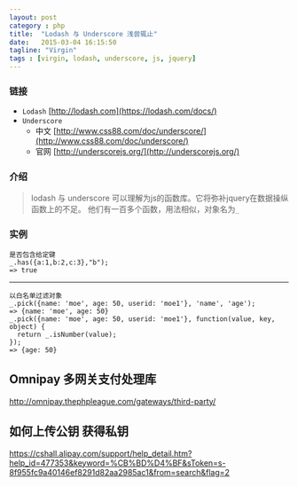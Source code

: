 ```yaml
---
layout: post
category : php
title:  "Lodash 与 Underscore 浅尝辄止"
date:   2015-03-04 16:15:50
tagline: "Virgin"
tags : [virgin, lodash, underscore, js, jquery]
---
```

### 链接

* `Lodash` [http://lodash.com](https://lodash.com/docs/)
* `Underscore`
	* 中文 [http://www.css88.com/doc/underscore/](http://www.css88.com/doc/underscore/)
	* 官网 [http://underscorejs.org/](http://underscorejs.org/)
	
### 介绍

> lodash 与 underscore 可以理解为js的函数库。它将弥补jquery在数据操纵函数上的不足。
他们有一百多个函数，用法相似，对象名为`_` 

### 实例

	是否包含给定键
	_.has({a:1,b:2,c:3},"b");
	=> true

---

	以白名单过滤对象
	_.pick({name: 'moe', age: 50, userid: 'moe1'}, 'name', 'age');
	=> {name: 'moe', age: 50}
	_.pick({name: 'moe', age: 50, userid: 'moe1'}, function(value, key, object) {
	  return _.isNumber(value);
	});
	=> {age: 50}

## Omnipay 多网关支付处理库
http://omnipay.thephpleague.com/gateways/third-party/

## 如何上传公钥 获得私钥
https://cshall.alipay.com/support/help_detail.htm?help_id=477353&keyword=%CB%BD%D4%BF&sToken=s-8f955fc9a40146ef8291d82aa2985ac1&from=search&flag=2